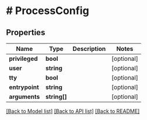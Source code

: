 # # ProcessConfig

## Properties

Name | Type | Description | Notes
------------ | ------------- | ------------- | -------------
**privileged** | **bool** |  | [optional] 
**user** | **string** |  | [optional] 
**tty** | **bool** |  | [optional] 
**entrypoint** | **string** |  | [optional] 
**arguments** | **string[]** |  | [optional] 

[[Back to Model list]](../../README.md#documentation-for-models) [[Back to API list]](../../README.md#documentation-for-api-endpoints) [[Back to README]](../../README.md)


